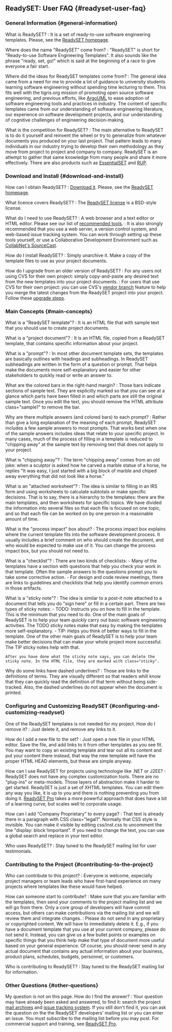 ReadySET: User FAQ {#readyset-user-faq}
------------------

### General Information {#general-information}

What is ReadySET?
:   It is a set of ready-to-use software engineering templates. Please,
    see the [ReadySET homepage](http://readyset.tigris.org/).

Where does the name "ReadySET" come from?
:   "ReadySET" is short for "Ready-to-use Software
    Engineering Templates". It also sounds like the phrase "ready, set,
    go!" which is said at the beginning of a race to give everyone a
    fair start.

Where did the ideas for ReadySET templates come from?
:   The general idea came from a need for me to provide a lot of
    guidance to university students learning software engineering
    without spending time lecturing to them. This fits well with the
    tigris.org mission of promoting open source software engineering,
    and previous efforts, like [ArgoUML](http://argouml.tigris.org/) to
    ease adoption of software engineering tools and practices
    in industry. The content of specific templates came from our
    understanding of software engineering literature, our experience on
    software development projects, and our understanding of cognitive
    challenges of engineering decision-making.

What is the competition for ReadySET?
:   The main alternative to ReadySET is to do it yourself and reinvent
    the wheel or try to generalize from whatever documents you produced
    on your last project. That pattern leads to many individuals in our
    industry trying to develop their own methodology as they move from
    project to project and company to company. ReadySET is an attempt to
    gather that same knowledge from many people and share it
    more effectively. There are also products such as
    [EssentialSET](http://www.merant.com/News/PR/PR_02182003.asp) and
    [RUP](http://www-306.ibm.com/software/awdtools/rup/).

### Download and Install {#download-and-install}

How can I obtain ReadySET?
:   [Download
    it](http://readyset.tigris.org/servlets/ProjectDocumentList).
    Please, see the [ReadySET homepage](http://readyset.tigris.org/).

What licence covers ReadySET?
:   The [ReadySET license](../templates/readyset-license.html) is a
    BSD-style license.

What do I need to use ReadySET?
:   A web browser and a text editor or HTML editor. Please see our list
    of [recommended tools](recommended-tools.html).
:   It is also strongly recommended that you use a web server, a version
    control system, and web-based issue tracking system. You can work
    through setting up these tools yourself, or use a Collaborative
    Development Environment such as [CollabNet's
    SourceCast](http://www.collab.net/).

How do I install ReadySET?
:   Simply unarchive it. Make a copy of the template files to use as
    your project documents.

How do I upgrade from an older version of ReadySET?
:   For any users not using CVS for their own project: simply
    copy-and-paste any desired text from the new templates into your
    project documents.
:   For users that use CVS for their own project: you can use CVS's
    [vendor
    branch](http://cvsbook.red-bean.com/cvsbook.html#Tracking_Third-Party_Sources__Vendor_Branches_)
    feature to help you merge the latest changes from the ReadySET
    project into your project. Follow these [upgrade
    steps](HOWTO-upgrade.html).

### Main Concepts {#main-concepts}

What is a "ReadySET template"?
:   It is an HTML file that with sample text that you should use to
    create project documents.

What is a "project document"?
:   It is an HTML file, copied from a ReadySET template, that contains
    specific information about your project.

What is a "prompt"?
:   In most other document template sets, the templates are basically
    outlines with headings and subheadings. In ReadySET subheadings are
    written in the form of a question or prompt. That helps make the
    documents more self-explanatory and easier for other stakeholders to
    quickly read or write an answer to.

What are the colored bars in the right-hand margin?
:   Those bars indicate sections of sample text. They are explicitly
    marked so that you can see at a glance which parts have been filled
    in and which parts are still the original sample text. Once you edit
    the text, you should remove the HTML attribute class="sample1" to
    remove the bar.

Why are there multiple answers (and colored bars) to each prompt?
:   Rather than give a long explanation of the meaning of each prompt,
    ReadySET includes a few sample answers to most prompts. That works
    best when one of the sample answers includes ideas that relate to
    your specific project. In many cases, much of the process of filling
    in a template is reduced to "chipping away" at the sample text by
    removing text that does not apply to your project.

<a name="chipaway"></a>What is "chipping away"? 
:   The term "chipping away" comes from an old joke: when a sculptor is
    asked how he carved a marble statue of a horse, he replies "It was
    easy, I just started with a big block of marble and chiped away
    everything that did not look like a horse."

What is an "attached worksheet"?
:   The idea is similar to filling in an IRS form and using worksheets
    to calculate subtotals or make specific decisions. That is to say,
    there is a hierarchy to the templates: there are the main templates,
    and then worksheets for specific topics. We have divided the
    information into several files so that each file is focused on one
    topic, and so that each file can be worked on by one person in a
    reasonable amount of time.

What is the "process impact" box about?
:   The process impact box explains where the current template fits into
    the software development process. It usually includes a brief
    comment on who should create the document, and who would be expected
    to make use of it. You can change the process impact box, but you
    should not need to.

What is a "checklist"?
:   There are two kinds of checklists:
    -   Many of the templates have a section with questions that help
        you check your work in that template. Often the sample answers
        to the questions prompt you to take some corrective action.
    -   For design and code review meetings, there are links to
        guidelines and checklists that help you identify common errors
        in those artifacts.

What is a "sticky note"?
:   The idea is similar to a post-it note attached to a document that
    tells you do "sign here" or fill in a certain part. There are two
    types of sticky notes:
    -   TODO: Instructs you on how to fill in the template. This is the
        minimum that you need to do. One of the main goals of ReadySET
        is to help your team *quickly* carry out basic software
        engineering activities. The TODO sticky notes make that easy by
        making the templates more self-explanatory.
    -   TIP: Helps you think of better ways to fill in the template. One
        of the other main goals of ReadySET is to help your team make
        better decisions that can make your whole project more
        successful. The TIP sticky notes help with that.

    After you have done what the sticky note says, you can delete the
    sticky note. In the HTML file, they are marked with class="sticky".

Why do some links have dashed underlines?
:   Those are links to the definitions of terms. They are visually
    different so that readers whill know that they can quickly read the
    definition of that term without being side-tracked. Also, the dashed
    underlines do not appear when the document is printed.

### Configuring and Customizing ReadySET {#configuring-and-customizing-readyset}

One of the ReadySET templates is not needed for my project. How do I remove it?
:   Just delete it, and remove any links to it.

How do I add a new file to the set?
:   Just open a new file in your HTML editor. Save the file, and add
    links to it from other templates as you see fit. You may want to
    copy an existing template and tear out all its content and put your
    content there instead, that way the new template will have the
    proper HTML HEAD elements, but these are simple anyway.

How can I use ReadySET for projects using technologie like .NET or J2EE?
:   ReadySET does not have any complex customization tools. There are no
    "plug-ins" or meta-models. Those layers of abstraction make it
    harder to get started. ReadySET is just a set of XHTML templates.
    You can edit them any way you like, it is up to you and there is
    nothing preventing you from doing it.
    [ReadySET Pro](http://www.readysetpro.com/) takes a more powerful
    approach that does have a bit of a learning curve, but scales well
    to corporate usage.

How can I add "Company Proprietary" to every page?
:   That text is already there in a paragraph with CSS class="legal1".
    Normally that CSS style is invisible. You can make it visible by
    editing css/inst.css to uncomment the line "display:
    block !important". If you need to change the text, you can use a
    global search and replace in your text editor.

Who uses ReadySET?
:   Stay tuned to the ReadySET mailing list for user testimonials.

### Contributing to the Project {#contributing-to-the-project}

Who can contribute to this project?
:   Everyone is welcome, especially project managers or team leads who
    have first-hand experience on many projects where templates like
    these would have helped.

How can someone start to contribute?
:   Make sure that you are familiar with the templates, then send your
    comments to the project mailing list and we will go from there. Only
    a core group of developers will have commit access, but others can
    make contributions via the mailing list and we will review them and
    integrate changes.
:   Please do not send in any proprietary or copyrighted content. We
    will have to immediately delete it. E.g., if you have a document
    template that you use at your current company, please do not send
    it. Instead, you can give us a few bullet points or examples on
    specific things that you think help make that type of document more
    useful based on your general experience. Of course, you should never
    send in any actual document that contains any actual information
    about your business, product plans, schedules, budgets, personnel,
    or customers.

Who is contributing to ReadySET?
:   Stay tuned to the ReadySET mailing list for information.

### Other Questions {#other-questions}

My question is not on this page. How do I find the answer?
:   Your question may have already been asked and answered, to find it:
    search the project [mail
    archives](http://readyset.tigris.org/servlets/SummarizeList?listName=dev)
    and [issue tracking
    system](http://readyset.tigris.org/servlets/ProjectIssues). If you
    still don't find it, you can ask the question on the the ReadySET
    developers' mailing list or you can enter an issue. You must
    subscribe to the mailing list before you may post. For commercial
    support and training, see
    [ReadySET Pro](http://www.readysetpro.com/).


